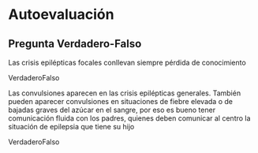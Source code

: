 # Autoevaluación

## Pregunta Verdadero-Falso

<quiz name=""><question><p>Las crisis epilépticas focales conllevan siempre pérdida de conocimiento</p><answer>Verdadero</answer><answer correct>Falso</answer></question><question><p>Las convulsiones aparecen en las crisis epilépticas generales. También pueden aparecer convulsiones en situaciones de fiebre elevada o de bajadas graves del azúcar en el sangre, por eso es bueno tener comunicación fluida con los padres, quienes deben comunicar al centro la situación de epilepsia que tiene su hijo</p><answer correct>Verdadero</answer><answer>Falso</answer></question></quiz>

